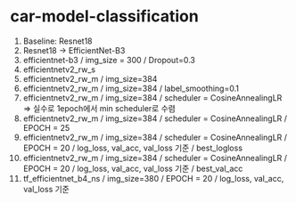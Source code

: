 # car-model-classification

1. Baseline: Resnet18
2. Resnet18 -> EfficientNet-B3
3. efficientnet-b3 / img_size = 300 / Dropout=0.3
4. efficientnetv2_rw_s
5. efficientnetv2_rw_m / img_size=384
6. efficientnetv2_rw_m / img_size=384 / label_smoothing=0.1
7. efficientnetv2_rw_m / img_size=384 / scheduler = CosineAnnealingLR => 실수로 1epoch에서 min scheduler로 수렴
8. efficientnetv2_rw_m / img_size=384 / scheduler = CosineAnnealingLR / EPOCH = 25
9. efficientnetv2_rw_m / img_size=384 / scheduler = CosineAnnealingLR / EPOCH = 20 / log_loss, val_acc, val_loss 기준 / best_logloss
10. efficientnetv2_rw_m / img_size=384 / scheduler = CosineAnnealingLR / EPOCH = 20 / log_loss, val_acc, val_loss 기준 / best_val_acc
10. tf_efficientnet_b4_ns / img_size=380 / EPOCH = 20 / log_loss, val_acc, val_loss 기준
